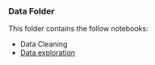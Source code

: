 ### Data Folder

This folder contains the follow notebooks:
- Data Cleaning
- [Data exploration](https://github.com/Nicole7443/flight-modelling/blob/main/notebooks/data/Data%20Exploration.ipynb)
